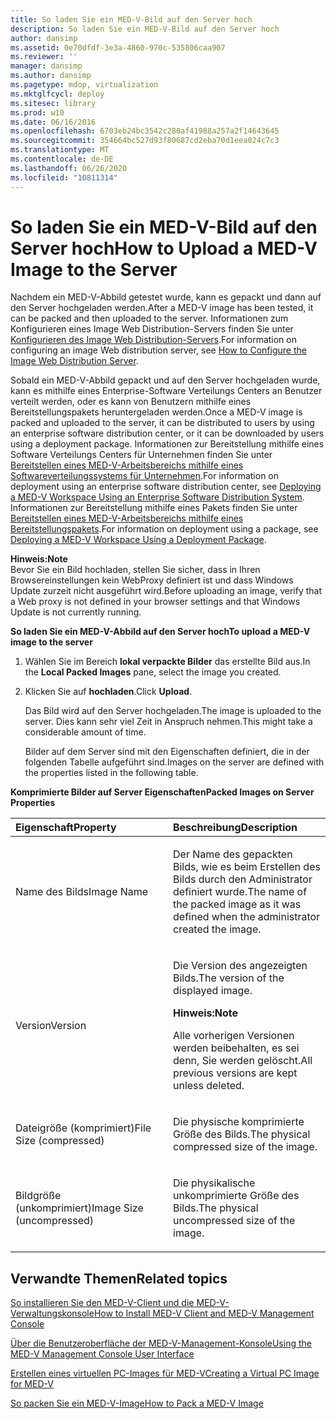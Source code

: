 ```yaml
---
title: So laden Sie ein MED-V-Bild auf den Server hoch
description: So laden Sie ein MED-V-Bild auf den Server hoch
author: dansimp
ms.assetid: 0e70dfdf-3e3a-4860-970c-535806caa907
ms.reviewer: ''
manager: dansimp
ms.author: dansimp
ms.pagetype: mdop, virtualization
ms.mktglfcycl: deploy
ms.sitesec: library
ms.prod: w10
ms.date: 06/16/2016
ms.openlocfilehash: 6703eb24bc3542c280af41988a257a2f14643645
ms.sourcegitcommit: 354664bc527d93f80687cd2eba70d1eea024c7c3
ms.translationtype: MT
ms.contentlocale: de-DE
ms.lasthandoff: 06/26/2020
ms.locfileid: "10811314"
---
```

# <span data-ttu-id="286de-103">So laden Sie ein MED-V-Bild auf den Server hoch</span><span class="sxs-lookup"><span data-stu-id="286de-103">How to Upload a MED-V Image to the Server</span></span>


<span data-ttu-id="286de-104">Nachdem ein MED-V-Abbild getestet wurde, kann es gepackt und dann auf den Server hochgeladen werden.</span><span class="sxs-lookup"><span data-stu-id="286de-104">After a MED-V image has been tested, it can be packed and then uploaded to the server.</span></span> <span data-ttu-id="286de-105">Informationen zum Konfigurieren eines Image Web Distribution-Servers finden Sie unter [Konfigurieren des Image Web Distribution-Servers](how-to-configure-the-image-web-distribution-server.md).</span><span class="sxs-lookup"><span data-stu-id="286de-105">For information on configuring an image Web distribution server, see [How to Configure the Image Web Distribution Server](how-to-configure-the-image-web-distribution-server.md).</span></span>

<span data-ttu-id="286de-106">Sobald ein MED-V-Abbild gepackt und auf den Server hochgeladen wurde, kann es mithilfe eines Enterprise-Software Verteilungs Centers an Benutzer verteilt werden, oder es kann von Benutzern mithilfe eines Bereitstellungspakets heruntergeladen werden.</span><span class="sxs-lookup"><span data-stu-id="286de-106">Once a MED-V image is packed and uploaded to the server, it can be distributed to users by using an enterprise software distribution center, or it can be downloaded by users using a deployment package.</span></span> <span data-ttu-id="286de-107">Informationen zur Bereitstellung mithilfe eines Software Verteilungs Centers für Unternehmen finden Sie unter [Bereitstellen eines MED-V-Arbeitsbereichs mithilfe eines Softwareverteilungssystems für Unternehmen](deploying-a-med-v-workspace-using-an-enterprise-software-distribution-system.md).</span><span class="sxs-lookup"><span data-stu-id="286de-107">For information on deployment using an enterprise software distribution center, see [Deploying a MED-V Workspace Using an Enterprise Software Distribution System](deploying-a-med-v-workspace-using-an-enterprise-software-distribution-system.md).</span></span> <span data-ttu-id="286de-108">Informationen zur Bereitstellung mithilfe eines Pakets finden Sie unter [Bereitstellen eines MED-V-Arbeitsbereichs mithilfe eines Bereitstellungspakets](deploying-a-med-v-workspace-using-a-deployment-package.md).</span><span class="sxs-lookup"><span data-stu-id="286de-108">For information on deployment using a package, see [Deploying a MED-V Workspace Using a Deployment Package](deploying-a-med-v-workspace-using-a-deployment-package.md).</span></span>

**<span data-ttu-id="286de-109">Hinweis:</span><span class="sxs-lookup"><span data-stu-id="286de-109">Note</span></span>**  
<span data-ttu-id="286de-110">Bevor Sie ein Bild hochladen, stellen Sie sicher, dass in Ihren Browsereinstellungen kein WebProxy definiert ist und dass Windows Update zurzeit nicht ausgeführt wird.</span><span class="sxs-lookup"><span data-stu-id="286de-110">Before uploading an image, verify that a Web proxy is not defined in your browser settings and that Windows Update is not currently running.</span></span>



**<span data-ttu-id="286de-111">So laden Sie ein MED-V-Abbild auf den Server hoch</span><span class="sxs-lookup"><span data-stu-id="286de-111">To upload a MED-V image to the server</span></span>**

1.  <span data-ttu-id="286de-112">Wählen Sie im Bereich **lokal verpackte Bilder** das erstellte Bild aus.</span><span class="sxs-lookup"><span data-stu-id="286de-112">In the **Local Packed Images** pane, select the image you created.</span></span>

2.  <span data-ttu-id="286de-113">Klicken Sie auf **hochladen**.</span><span class="sxs-lookup"><span data-stu-id="286de-113">Click **Upload**.</span></span>

    <span data-ttu-id="286de-114">Das Bild wird auf den Server hochgeladen.</span><span class="sxs-lookup"><span data-stu-id="286de-114">The image is uploaded to the server.</span></span> <span data-ttu-id="286de-115">Dies kann sehr viel Zeit in Anspruch nehmen.</span><span class="sxs-lookup"><span data-stu-id="286de-115">This might take a considerable amount of time.</span></span>

    <span data-ttu-id="286de-116">Bilder auf dem Server sind mit den Eigenschaften definiert, die in der folgenden Tabelle aufgeführt sind.</span><span class="sxs-lookup"><span data-stu-id="286de-116">Images on the server are defined with the properties listed in the following table.</span></span>

**<span data-ttu-id="286de-117">Komprimierte Bilder auf Server Eigenschaften</span><span class="sxs-lookup"><span data-stu-id="286de-117">Packed Images on Server Properties</span></span>**

<table>
<colgroup>
<col width="50%" />
<col width="50%" />
</colgroup>
<thead>
<tr class="header">
<th align="left"><span data-ttu-id="286de-118">Eigenschaft</span><span class="sxs-lookup"><span data-stu-id="286de-118">Property</span></span></th>
<th align="left"><span data-ttu-id="286de-119">Beschreibung</span><span class="sxs-lookup"><span data-stu-id="286de-119">Description</span></span></th>
</tr>
</thead>
<tbody>
<tr class="odd">
<td align="left"><p><span data-ttu-id="286de-120">Name des Bilds</span><span class="sxs-lookup"><span data-stu-id="286de-120">Image Name</span></span></p></td>
<td align="left"><p><span data-ttu-id="286de-121">Der Name des gepackten Bilds, wie es beim Erstellen des Bilds durch den Administrator definiert wurde.</span><span class="sxs-lookup"><span data-stu-id="286de-121">The name of the packed image as it was defined when the administrator created the image.</span></span></p></td>
</tr>
<tr class="even">
<td align="left"><p><span data-ttu-id="286de-122">Version</span><span class="sxs-lookup"><span data-stu-id="286de-122">Version</span></span></p></td>
<td align="left"><p><span data-ttu-id="286de-123">Die Version des angezeigten Bilds.</span><span class="sxs-lookup"><span data-stu-id="286de-123">The version of the displayed image.</span></span></p>
<div class="alert">
<strong><span data-ttu-id="286de-124">Hinweis:</span><span class="sxs-lookup"><span data-stu-id="286de-124">Note</span></span></strong><br/><p><span data-ttu-id="286de-125">Alle vorherigen Versionen werden beibehalten, es sei denn, Sie werden gelöscht.</span><span class="sxs-lookup"><span data-stu-id="286de-125">All previous versions are kept unless deleted.</span></span></p>
</div>
<div>

</div></td>
</tr>
<tr class="odd">
<td align="left"><p><span data-ttu-id="286de-126">Dateigröße (komprimiert)</span><span class="sxs-lookup"><span data-stu-id="286de-126">File Size (compressed)</span></span></p></td>
<td align="left"><p><span data-ttu-id="286de-127">Die physische komprimierte Größe des Bilds.</span><span class="sxs-lookup"><span data-stu-id="286de-127">The physical compressed size of the image.</span></span></p></td>
</tr>
<tr class="even">
<td align="left"><p><span data-ttu-id="286de-128">Bildgröße (unkomprimiert)</span><span class="sxs-lookup"><span data-stu-id="286de-128">Image Size (uncompressed)</span></span></p></td>
<td align="left"><p><span data-ttu-id="286de-129">Die physikalische unkomprimierte Größe des Bilds.</span><span class="sxs-lookup"><span data-stu-id="286de-129">The physical uncompressed size of the image.</span></span></p></td>
</tr>
</tbody>
</table>



## <span data-ttu-id="286de-130">Verwandte Themen</span><span class="sxs-lookup"><span data-stu-id="286de-130">Related topics</span></span>


[<span data-ttu-id="286de-131">So installieren Sie den MED-V-Client und die MED-V-Verwaltungskonsole</span><span class="sxs-lookup"><span data-stu-id="286de-131">How to Install MED-V Client and MED-V Management Console</span></span>](how-to-install-med-v-client-and-med-v-management-console.md)

[<span data-ttu-id="286de-132">Über die Benutzeroberfläche der MED-V-Management-Konsole</span><span class="sxs-lookup"><span data-stu-id="286de-132">Using the MED-V Management Console User Interface</span></span>](using-the-med-v-management-console-user-interface.md)

[<span data-ttu-id="286de-133">Erstellen eines virtuellen PC-Images für MED-V</span><span class="sxs-lookup"><span data-stu-id="286de-133">Creating a Virtual PC Image for MED-V</span></span>](creating-a-virtual-pc-image-for-med-v.md)

[<span data-ttu-id="286de-134">So packen Sie ein MED-V-Image</span><span class="sxs-lookup"><span data-stu-id="286de-134">How to Pack a MED-V Image</span></span>](how-to-pack-a-med-v-image.md)









